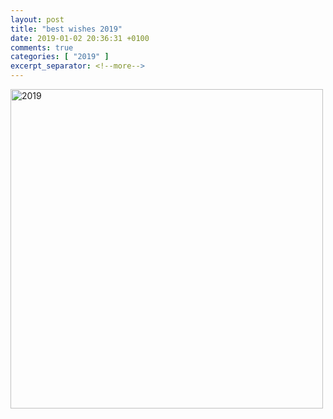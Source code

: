 ```yaml
---
layout: post
title: "best wishes 2019"
date: 2019-01-02 20:36:31 +0100
comments: true
categories: [ "2019" ] 
excerpt_separator: <!--more-->
---
```

<p>
<a href="{{ '/images/2019.jpg' | absolute_url }}"><img src="{{ '/images/2019.jpg' | relative_url }}" width="500" height="511" alt="2019" /> </a>
</p>
<!--more-->
